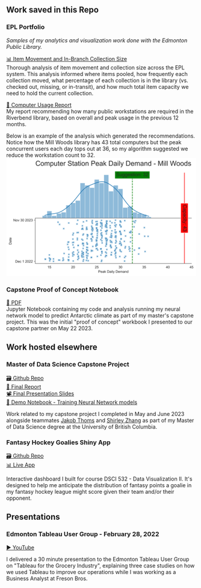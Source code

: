 ## Work saved in this Repo

### EPL Portfolio
*Samples of my analytics and visualization work done with the Edmonton Public Library.*  

[📊 Item Movement and In-Branch Collection Size](https://github.com/DanielCairns/portfolio/blob/main/EPL%20Item%20Movement%20and%20In-Branch%20Collection%20Size.pdf)  
Thorough analysis of item movement and collection size across the EPL system. This analysis informed where items pooled, how frequently each collection moved, what percentage of each collection is in the library (vs. checked out, missing, or in-transit), and how much total item capacity we need to hold the current collection.  

[📝 Computer Usage Report](https://github.com/DanielCairns/portfolio/blob/main/RIV%20Computer%20Requirements%20Oct%202023.pdf)  
My report recommending how many public workstations are required in the Riverbend library, based on overall and peak usage in the previous 12 months.

Below is an example of the analysis which generated the recommendations. Notice how the Mill Woods library has 43 total computers but the peak concurrent users each day tops out at 36, so my algorithm suggested we reduce the workstation count to 32.  
<img src="https://github.com/DanielCairns/portfolio/blob/main/station_demand_Mill%20Woods_0.98-peak.png" width="600" />



### Capstone Proof of Concept Notebook
[📝 PDF](https://github.com/DanielCairns/portfolio/blob/99c26d0408b09fd4458a297255794b639f91f82d/capstone_project.pdf)  
Jupyter Notebook containing my code and analysis running my neural network model to predict Antarctic climate as part of my master's capstone project. This was the initial "proof of concept" workbook I presented to our capstone partner on May 22 2023.

## Work hosted elsewhere

### **Master of Data Science Capstone Project**
[🗃️ Github Repo](https://github.com/SLIPP-isotopes/MDS_Antarctica_Showcase)  
[📝 Final Report](https://github.com/SLIPP-isotopes/MDS_Antarctica_Showcase/blob/main/docs/final_report/final_report.pdf)  
[📽️ Final Presentation Slides](https://github.com/SLIPP-isotopes/MDS_Antarctica_Showcase/blob/main/docs/presentations/final_presentation.pdf)  
[📓 Demo Notebook - Training Neural Network models](https://github.com/SLIPP-isotopes/MDS_Antarctica_Showcase/blob/main/notebooks/nn_workflow_demo.ipynb)

Work related to my capstone project I completed in May and June 2023 alongside teammates [Jakob Thoms](https://github.com/J99thoms) and [Shirley Zhang](https://github.com/shlrley) as part of my Master of Data Science degree at the University of British Columbia.

### Fantasy Hockey Goalies Shiny App
[🗃️ Github Repo](https://github.com/DanielCairns/fantasy_hockey_goalies)  
[📊 Live App](https://fantasy-hockey-goalies.onrender.com/)

Interactive dashboard I built for course DSCI 532 - Data Visualization II. It's designed to help me anticipate the distribution of fantasy points a goalie in my fantasy hockey league might score given their team and/or their opponent.

## Presentations

### Edmonton Tableau User Group - February 28, 2022

[▶️ YouTube](https://youtu.be/ML8FsWpMLek?t=3060)

I delivered a 30 minute presentation to the Edmonton Tableau User Group on "Tableau for the Grocery Industry", explaining three case studies on how we used Tableau to improve our operations while I was working as a Business Analyst at Freson Bros.

